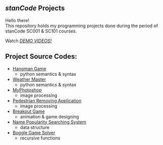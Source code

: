 ## *stanCode* Projects
Hello there!\
This repository holds my programming projects done during the period of stanCode SC001 & SC101 courses.

Watch *[DEMO VIDEOS!](https://drive.google.com/drive/folders/1Gi3bn9qPW_gR0ISyGzVPLd5Bztdvd7rF?fbclid=IwAR36BW3v_bHn-Idsh-0_ROSWLwrXOzoervZId25OOzH2LX4b6FCGDfULdDg)*

## Project Source Codes:
* [Hangman Game](https://github.com/fernwehjc/stanCode_Projects/blob/master/stanCode_projects/hangman_game/hangman.py)
  * python semantics & syntax
* [Weather Master](https://github.com/fernwehjc/stanCode_Projects/blob/master/stanCode_projects/weather_master/weather_master.py)
  * python semantics & syntax
* [MyPhotoshop](https://github.com/fernwehjc/stanCode_Projects/blob/master/stanCode_projects/myphotoshop/best_photoshop_award.py)
  * image processing
* [Pedestrian Removing Application](https://github.com/fernwehjc/stanCode_Projects/blob/master/stanCode_projects/pedestrian_removing_application/stanCodoshop.py)
  * image processing
* [Breakout Game](https://github.com/fernwehjc/stanCode_Projects/blob/master/stanCode_projects/break_out_game/breakout.py)
  * animation & game designing
* [Name Popularity Searching System](https://github.com/fernwehjc/stanCode_Projects/blob/master/stanCode_projects/name_popularity_searching_system/babygraphics.py)
  * data structure
* [Boggle Game Solver](https://github.com/fernwehjc/stanCode_Projects/blob/master/stanCode_projects/boggle_game_solver/boggle.py)
  * recursive functions

